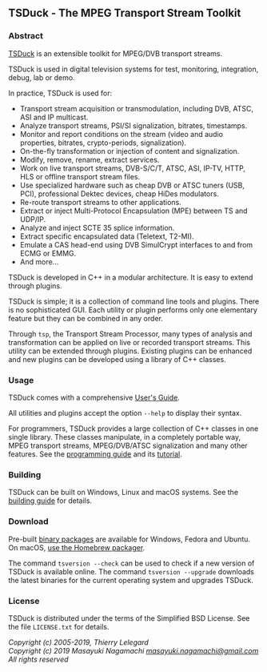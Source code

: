 ## TSDuck - The MPEG Transport Stream Toolkit

### Abstract

[TSDuck](https://tsduck.io/) is an extensible toolkit for MPEG/DVB transport streams.

TSDuck is used in digital television systems for test, monitoring, integration, debug, lab or demo.

In practice, TSDuck is used for:

- Transport stream acquisition or transmodulation, including DVB, ATSC, ASI and IP multicast.
- Analyze transport streams, PSI/SI signalization, bitrates, timestamps.
- Monitor and report conditions on the stream (video and audio properties, bitrates, crypto-periods, signalization).
- On-the-fly transformation or injection of content and signalization.
- Modify, remove, rename, extract services.
- Work on live transport streams, DVB-S/C/T, ATSC, ASI, IP-TV, HTTP, HLS or offline transport stream files.
- Use specialized hardware such as cheap DVB or ATSC tuners (USB, PCI), professional Dektec devices, cheap HiDes modulators.
- Re-route transport streams to other applications.
- Extract or inject Multi-Protocol Encapsulation (MPE) between TS and UDP/IP.
- Analyze and inject SCTE 35 splice information.
- Extract specific encapsulated data (Teletext, T2-MI).
- Emulate a CAS head-end using DVB SimulCrypt interfaces to and from ECMG or EMMG.
- And more...

TSDuck is developed in C++ in a modular architecture. It is easy to extend
through plugins.

TSDuck is simple; it is a collection of command line tools and plugins. There is
no sophisticated GUI. Each utility or plugin performs only one elementary feature
but they can be combined in any order.

Through `tsp`, the Transport Stream Processor, many types of analysis and
transformation can be applied on live or recorded transport streams.
This utility can be extended through plugins. Existing plugins can be
enhanced and new plugins can be developed using a library of C++ classes.

### Usage

TSDuck comes with a comprehensive [User's Guide](https://tsduck.io/download/docs/tsduck.pdf).

All utilities and plugins accept the option `--help` to display their syntax.

For programmers, TSDuck provides a large collection of C++ classes in one single library.
These classes manipulate, in a completely portable way, MPEG transport streams, MPEG/DVB/ATSC
signalization and many other features. See the [programming guide](https://tsduck.io/doxy/)
and its [tutorial](https://tsduck.io/doxy/libtutorial.html).

### Building

TSDuck can be built on Windows, Linux and macOS systems. See the
[building guide](https://tsduck.io/doxy/building.html) for details.

### Download

Pre-built [binary packages](https://github.com/tsduck/tsduck/releases)
are available for Windows, Fedora and Ubuntu. On macOS,
[use the Homebrew packager](https://github.com/tsduck/homebrew-tsduck/blob/master/README.md).

The command `tsversion --check` can be used to check if a new version of TSDuck is available
online. The command `tsversion --upgrade` downloads the latest binaries for the current
operating system and upgrades TSDuck.

### License

TSDuck is distributed under the terms of the Simplified BSD License.
See the file `LICENSE.txt` for details.

*Copyright (c) 2005-2019, Thierry Lelegard*<br/>
*Copyright (c) 2019 Masayuki Nagamachi <masayuki.nagamachi@gmail.com>*<br/>
*All rights reserved*
